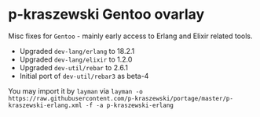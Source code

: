 # p-kraszewski Gentoo ovarlay

Misc fixes for `Gentoo` - mainly early access to Erlang and Elixir related tools.

* Upgraded `dev-lang/erlang` to 18.2.1
* Upgraded `dev-lang/elixir` to 1.2.0
* Upgraded `dev-util/rebar` to 2.6.1
* Initial port of `dev-util/rebar3` as beta-4

You may import it by `layman` via `layman -o https://raw.githubusercontent.com/p-kraszewski/portage/master/p-kraszewski-erlang.xml -f -a p-kraszewski-erlang`
